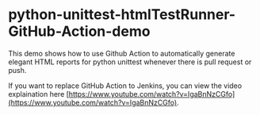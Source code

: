 # python-unittest-htmlTestRunner-GitHub-Action-demo

This demo shows how to use Github Action to automatically generate elegant HTML reports for python unittest whenever there is pull request or push.


If you want to replace GitHub Action to Jenkins, you can view the video explaination here [https://www.youtube.com/watch?v=IgaBnNzCGfo](https://www.youtube.com/watch?v=IgaBnNzCGfo).